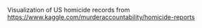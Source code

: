 Visualization of US homicide records from https://www.kaggle.com/murderaccountability/homicide-reports
